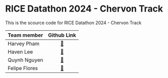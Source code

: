 # RICE Datathon 2024 - Chervon Track

This is the scource code for RICE Datathon 2024 - Chervon Track

|Team member| Github Link|
|:---|:-----------:|
|Harvey Pham| [:link:](https://github.com/harveyphm)|
|Haven Lee| [:link:](https://github.com/daeullee12)|
|Quynh Nguyen| [:link:](https://github.com/ntnq2000)|
|Felipe Flores| [:link:](https://github.com/Beyond-Image)|

